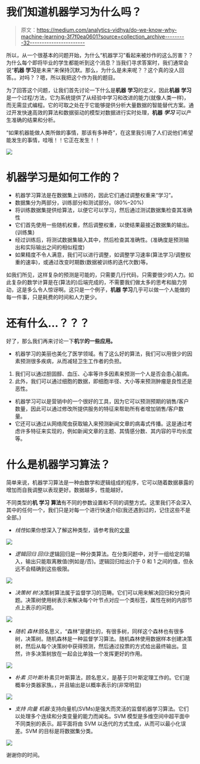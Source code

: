 # 我们知道机器学习为什么吗？

> 原文：<https://medium.com/analytics-vidhya/do-we-know-why-machine-learning-3f7f0ea0601?source=collection_archive---------32----------------------->

所以，从一个很基本的问题开始，为什么“机器学习”看起来被炒作的这么厉害？？为什么每个即将毕业的学生都能听到这个消息？当我们寻求答案时，我们通常会说“**机器** **学习**是未来”来保持沉默。那么，为什么是未来呢？？这个真的没人回答。。对吗？？嗯，所以我把这个作为我的题目。

为了回答这个问题，让我们首先讨论一下什么是**机器** **学习**的定义，因此**机器** **学习**是一个过程/方法，它为系统提供了从经验中学习和改进的能力(就像人类一样)，而无需显式编程。它的可取之处在于它能够提供分析大量数据的智能替代方案。通过开发快速高效的算法和数据驱动的模型对数据进行实时处理，**机器** ***学习*** 可以产生准确的结果和分析。

“如果机器能做人类所做的事情，那该有多神奇”，在这里我引用了人们说他们希望能发生的事情，哇哦！！它正在发生！！

![](img/deab13e4f01f8ddf8fd4b56d15c77f20.png)

# 机器学习是如何工作的？

*   机器学习算法是在数据集上训练的，因此它们通过调整权重来“学习”。
*   数据集分为两部分，训练部分和测试部分。(80%–20%)
*   将训练数据集提供给算法，以便它可以学习，然后通过测试数据集检查其准确性
*   它们首先使用一些随机权重，然后调整权重，以使结果最接近数据集的输出。(训练集)
*   经过训练后，将测试数据集输入其中，然后检查其准确性。(准确度是预测输出和实际输出之间的相似程度)
*   如果精度不令人满意，我们可以进行调整，如调整学习速率(算法学习/调整权重的速率)，或通过改变时期数(数据被训练的迭代次数)等。

如我们所见，这样复杂的预测是可能的，只需要几行代码，只需要很少的人力。如此复杂的数学计算是在(算法的)后端完成的，不需要我们做太多的思考和脑力劳动，这是多么令人惊讶啊。这只是一个例子，**机器** **学习**几乎可以做一个人能做的每一件事，只是耗费的时间和人力更少。

# 还有什么…？？？

好了，那么我们再来讨论一下**机**学**的一些应用。**

*   机器学习的美丽也美化了医学领域。有了这么好的算法，我们可以用很少的因素预测很多疾病，从而减轻卫生工作者的负担。

1.  我们可以通过胆固醇、血压、心率等许多因素来预测一个人是否会患心脏病。
2.  此外，我们可以通过细胞的数据，即细胞半径、大小等来预测肿瘤是良性还是恶性。

*   机器学习可以是营销中的一个很好的工具，因为它可以预测预期的销售/客户数量，因此可以通过修改所提供服务的特征来帮助所有者增加销售/客户数量。
*   它还可以通过从网络爬虫获取输入来预测新闻文章的病毒式传播。这是通过考虑许多特征来实现的，例如新闻文章的主题、其情感分数、其内容的平均长度等。

# 什么是机器学习算法？

简单来说，机器学习算法是一种由数学和逻辑组成的程序，它可以随着数据暴露的增加而自我调整以表现更好。数据越多，性能越好。

不同类型的**机** **学习** **算法**有不同的参数设置和不同的调整方式。这里我们不会深入其中的任何一个，我们只是对每一个进行快速介绍(我还遇到过的，记住这些不是全部。)

*   *线性*如果你想深入了解这种类型，请参考我的[文章](https://link.medium.com/cnRqhmR6w6)

![](img/5b0cc172620100f963eabe6c22216ed2.png)

*   *逻辑回归* *回归*:逻辑回归是一种分类算法。在分类问题中，对于一组给定的输入，输出只能取离散值(例如是/否)。逻辑回归给出介于 0 和 1 之间的值，但永远不会精确到这些极限。

![](img/385f5bbd25eecf8fb623a4178a83257a.png)

*   *决策树* *树*:决策树算法属于监督学习的范畴。它们可以用来解决回归和分类问题。决策树使用树表示来解决每个叶节点对应一个类标签，属性在树的内部节点上表示的问题。

![](img/c41ba5b49ad59d6e88dc9e681623287b.png)

*   *随机* *森林*:顾名思义，“森林”是健壮的，有很多树，同样这个森林也有很多树，决策树。随机森林是一种监督学习算法。随机森林使用数据样本创建决策树，然后从每个决策树中获得预测，然后通过投票的方式给出最终输出。显然，许多决策树放在一起会比单独一个发挥更好的作用。

![](img/2095fed3c8ecb21178af839ea54d74ed.png)

*   *朴素* *贝叶斯*:朴素贝叶斯算法，顾名思义，是基于贝叶斯定理工作的。它们是概率分类器家族。，并且输出是以概率表示的(非常明显)

![](img/f9ffa4de1be74c56cb15f1ee817cf966.png)

*   *支持* *向量* *机器*:支持向量机(SVMs)是强大而灵活的监督机器学习算法。它们以处理多个连续和分类变量的能力而闻名。SVM 模型是多维空间中超平面中不同类别的表示。超平面将由 SVM 以迭代的方式生成，从而可以最小化误差。SVM 的目标是将数据集分类。

![](img/98219f8caf590834f89fbb41b7a81356.png)

谢谢你的时间。